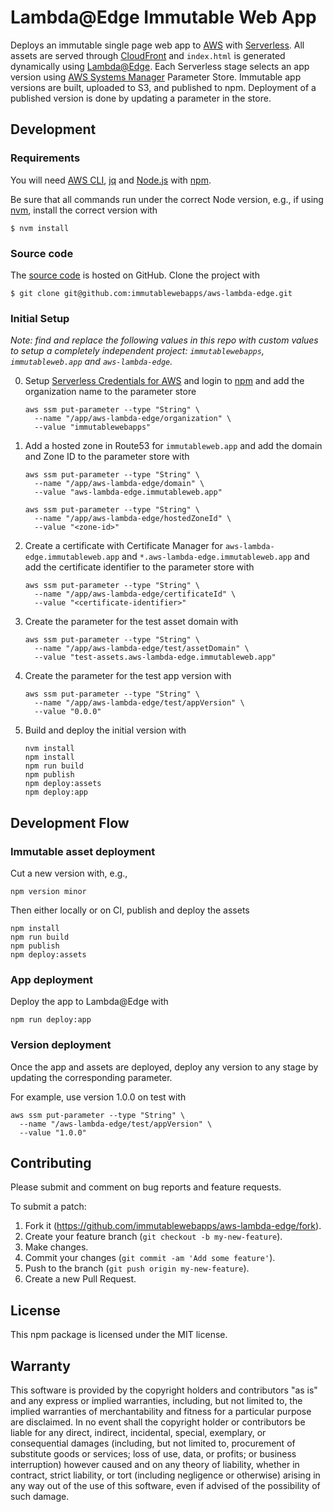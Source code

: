 # Lambda@Edge Immutable Web App

Deploys an immutable single page web app to [AWS] with [Serverless].
All assets are served through [CloudFront]
and `index.html` is generated dynamically using [Lambda@Edge].
Each Serverless stage selects an app version using
[AWS Systems Manager] Parameter Store.
Immutable app versions are built, uploaded to S3, and published to npm.
Deployment of a published version is done by updating a parameter in the store.

[AWS Systems Manager]: https://aws.amazon.com/systems-manager/
[AWS]: https://aws.amazon.com/
[CloudFront]: https://aws.amazon.com/cloudfront/
[Lambda@Edge]: https://aws.amazon.com/lambda/edge/
[Serverless]: https://serverless.com/

## Development

### Requirements

You will need [AWS CLI], [jq] and [Node.js] with [npm].

Be sure that all commands run under the correct Node version, e.g.,
if using [nvm], install the correct version with

```
$ nvm install
```

[AWS CLI]: https://aws.amazon.com/cli/
[Node.js]: https://nodejs.org/
[npm]: https://www.npmjs.com/
[nvm]: https://github.com/creationix/nvm
[jq]: https://stedolan.github.io/jq/

### Source code

The [source code] is hosted on GitHub.
Clone the project with

```
$ git clone git@github.com:immutablewebapps/aws-lambda-edge.git
```

[source code]: https://github.com/immutablewebapps/aws-lambda-edge

### Initial Setup

_Note: find and replace the following values in this repo
with custom values to setup a completely independent project:
`immutablewebapps`, `immutableweb.app` and `aws-lambda-edge`._

0. Setup [Serverless Credentials for AWS] and login to [npm]
   and add the organization name to the parameter store
   ```
   aws ssm put-parameter --type "String" \
     --name "/app/aws-lambda-edge/organization" \
     --value "immutablewebapps"
   ```
1. Add a hosted zone in Route53 for `immutableweb.app` and
   add the domain and Zone ID to the parameter store with
   ```
   aws ssm put-parameter --type "String" \
     --name "/app/aws-lambda-edge/domain" \
     --value "aws-lambda-edge.immutableweb.app"

   aws ssm put-parameter --type "String" \
     --name "/app/aws-lambda-edge/hostedZoneId" \
     --value "<zone-id>"
   ```
2. Create a certificate with Certificate Manager for
   `aws-lambda-edge.immutableweb.app` and
   `*.aws-lambda-edge.immutableweb.app`
   and add the certificate identifier to the parameter store with
   ```
   aws ssm put-parameter --type "String" \
     --name "/app/aws-lambda-edge/certificateId" \
     --value "<certificate-identifier>"
   ```
3. Create the parameter for the test asset domain with
   ```
   aws ssm put-parameter --type "String" \
     --name "/app/aws-lambda-edge/test/assetDomain" \
     --value "test-assets.aws-lambda-edge.immutableweb.app"
   ```
4. Create the parameter for the test app version with
   ```
   aws ssm put-parameter --type "String" \
     --name "/app/aws-lambda-edge/test/appVersion" \
     --value "0.0.0"
   ```
5. Build and deploy the initial version with
   ```
   nvm install
   npm install
   npm run build
   npm publish
   npm deploy:assets
   npm deploy:app
   ```

[Serverless Credentials for AWS]: https://serverless.com/framework/docs/providers/aws/guide/credentials/

## Development Flow

### Immutable asset deployment

Cut a new version with, e.g.,

```
npm version minor
```

Then either locally or on CI, publish and deploy the assets

```
npm install
npm run build
npm publish
npm deploy:assets
```

### App deployment

Deploy the app to Lambda@Edge with

```
npm run deploy:app
```

### Version deployment

Once the app and assets are deployed,
deploy any version to any stage by updating the corresponding parameter.

For example, use version 1.0.0 on test with

```
aws ssm put-parameter --type "String" \
  --name "/aws-lambda-edge/test/appVersion" \
  --value "1.0.0"
```

## Contributing

Please submit and comment on bug reports and feature requests.

To submit a patch:

1. Fork it (https://github.com/immutablewebapps/aws-lambda-edge/fork).
2. Create your feature branch (`git checkout -b my-new-feature`).
3. Make changes.
4. Commit your changes (`git commit -am 'Add some feature'`).
5. Push to the branch (`git push origin my-new-feature`).
6. Create a new Pull Request.

## License

This npm package is licensed under the MIT license.

## Warranty

This software is provided by the copyright holders and contributors "as is" and
any express or implied warranties, including, but not limited to, the implied
warranties of merchantability and fitness for a particular purpose are
disclaimed. In no event shall the copyright holder or contributors be liable for
any direct, indirect, incidental, special, exemplary, or consequential damages
(including, but not limited to, procurement of substitute goods or services;
loss of use, data, or profits; or business interruption) however caused and on
any theory of liability, whether in contract, strict liability, or tort
(including negligence or otherwise) arising in any way out of the use of this
software, even if advised of the possibility of such damage.
